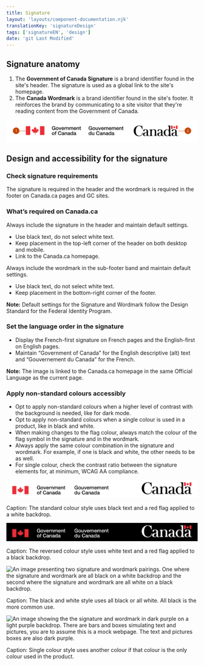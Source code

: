 ```yaml
---
title: Signature
layout: 'layouts/component-documentation.njk'
translationKey: 'signatureDesign'
tags: ['signatureEN', 'design']
date: 'git Last Modified'
---
```


## Signature anatomy

<ol class="anatomy-list">
  <li>The <strong>Government of Canada Signature</strong> is a brand identifier found in the site's <gcds-link href="{{ links.header }}">header</gcds-link>. The signature is used as a global link to the site's homepage.</li>
  <li>The <strong>Canada Wordmark</strong> is a brand identifier found in the site's <gcds-link href="{{ links.footer }}">footer</gcds-link>. It reinforces the brand by communicating to a site visitor that they're reading content from the Government of Canada.</li>
</ol>

<img class="b-sm b-default p-300" src="/images/en/components/anatomy/gcds-signature-anatomy-en.svg" alt="Signature with labels “Government of Canada Signature” and  “Canada Wordmark”. Each individual element of the component has a number pointing to it." />

## Design and accessibility for the signature

### Check signature requirements

The signature is required in the header and the wordmark is required in the footer on Canada.ca pages and GC sites.

### What’s required on Canada.ca

Always include the signature in the header and maintain default settings.

- Use black text, do not select white text.
- Keep placement in the top-left corner of the header on both desktop and mobile.
- Link to the Canada.ca homepage.

Always include the wordmark in the sub-footer band and maintain default settings.

- Use black text, do not select white text.
- Keep placement in the bottom-right corner of the footer.

**Note:** Default settings for the Signature and Wordmark follow the <gcds-link href="https://www.canada.ca/en/treasury-board-secretariat/services/government-communications/design-standard.html" external>Design Standard for the Federal Identity Program</gcds-link>.

### Set the language order in the signature

- Display the French-first signature on French pages and the English-first on English pages.
- Maintain “Government of Canada” for the English descriptive (alt) text and “Gouvernement du Canada” for the French.

**Note:** The image is linked to the Canada.ca homepage in the same Official Language as the current page.

### Apply non-standard colours accessibly

- Opt to apply non-standard colours when a higher level of contrast with the background is needed, like for dark mode.
- Opt to apply non-standard colours when a single colour is used in a product, like in black and white.
- When making changes to the flag colour, always match the colour of the flag symbol in the signature and in the wordmark.
- Always apply the same colour combination in the signature and wordmark. For example, if one is black and white, the other needs to be as well.
- For single colour, check the contrast ratio between the signature elements for, at minimum, WCAG AA compliance.

<img class="b-sm b-default p-300 mb-300" src="/images/en/components/example/example-signature-side-by-side-en.svg" alt="An image presenting both variations of the signature component. The signature type is on the left and the wordmark type is on the right." />

Caption: The standard colour style uses black text and a red flag applied to a white backdrop.

<img class="b-sm b-default p-300 mb-300" src="/images/en/components/example/example-signature-side-by-side-reversed-en.svg" alt="An image presenting both variations of the signature component. The signature type is on the left and the wordmark type is on the right. This variation has white text on a black back drop" />

Caption: The reversed colour style uses white text and a red flag applied to a black backdrop.

<img class="b-sm b-default p-300 mb-300" src="/images/en/components/example/example-signature-bw-en.svg" alt="An image presenting two signature and wordmark pairings. One where the signature and wordmark are all black on a white backdrop and the second where the signature and wordmark are all white on a black backdrop." />

Caption: The black and white style uses all black or all white. All black is the more common use.

<img class="b-sm b-default p-300 mb-300" src="/images/en/components/example/example-signature-single-colour-style-en.svg" alt="An image showing the the signature and wordmark in dark purple on a light purple backdrop. There are bars and boxes simulating text and pictures, you are to assume this is a mock webpage. The text and pictures boxes are also dark purple." />

Caption: Single colour style uses another colour if that colour is the only colour used in the product.

